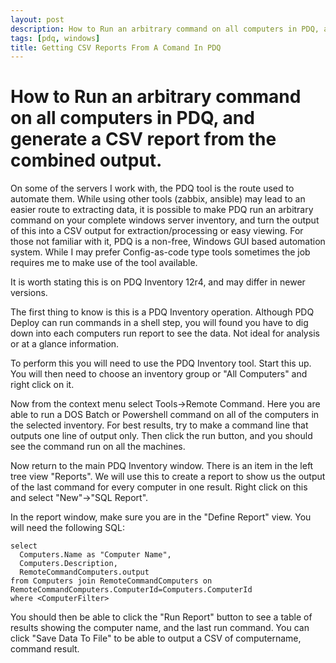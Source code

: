 ```yaml
---
layout: post
description: How to Run an arbitrary command on all computers in PDQ, and generate a CSV report from the combined output.
tags: [pdq, windows]
title: Getting CSV Reports From A Comand In PDQ
---
```

# How to Run an arbitrary command on all computers in PDQ, and generate a CSV report from the combined output.

On some of the servers I work with, the PDQ tool is the route used to automate them. While using other tools (zabbix, ansible) may lead to an easier route to extracting data, it is possible to make PDQ run an arbitrary command on your complete windows server inventory, and turn the output of this into a CSV output for extraction/processing or easy viewing. For those not familiar with it, PDQ is a non-free, Windows GUI based automation system. While I may prefer Config-as-code type tools sometimes the job requires me to make use of the tool available.

It is worth stating this is on PDQ Inventory 12r4, and may differ in newer versions.

The first thing to know is this is a PDQ Inventory operation. Although PDQ Deploy can run commands in a shell step, you will found you have to dig down into each computers run report to see the data. Not ideal for analysis or at a glance information.

To perform this you will need to use the PDQ Inventory tool. Start this up. You will then need to choose an inventory group or "All Computers" and right click on it.

Now from the context menu select Tools->Remote Command. Here you are able to run a DOS Batch or Powershell command on all of the computers in the selected inventory. For best results, try to make a command line that outputs one line of output only. Then click the run button, and you should see the command run on all the machines.

Now return to the main PDQ Inventory window. There is an item in the left tree view "Reports". We will use this to create a report to show us the output of the last command for every computer in one result.
Right click on this and select "New"->"SQL Report".

In the report window, make sure you are in the "Define Report" view. You will need the following SQL:

    select
      Computers.Name as "Computer Name",
      Computers.Description,
      RemoteCommandComputers.output
    from Computers join RemoteCommandComputers on RemoteCommandComputers.ComputerId=Computers.ComputerId
    where <ComputerFilter>
    
You should then be able to click the "Run Report" button to see a table of results showing the computer name, and the last run command. You can click "Save Data To File" to be able to output a CSV of computername, command result.
